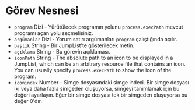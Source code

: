 # Görev Nesnesi

* `program` Dizi - Yürütülecek programın yolunu `process.execPath` mevcut programı açan yolu seçmelisiniz.
* `argümanlar` Dizi - Yorum satırı argümanları `program` çalıştığında açılır.
* `başlık` String - Bir JumpList'te gösterilecek metin.
* `açıklama` String - Bu görevin açıklaması.
* `iconPath` String - The absolute path to an icon to be displayed in a JumpList, which can be an arbitrary resource file that contains an icon. You can usually specify `process.execPath` to show the icon of the program.
* `iconindex` Number - Simge dosyasındaki simge indexi. Bir simge dosyası iki veya daha fazla simgeden oluşuyorsa, simgeyi tanımlamak için bu değeri ayarlayın. Eğer bir simge dosyası tek bir simgeden oluşuyorsa bu değer 0'dır.